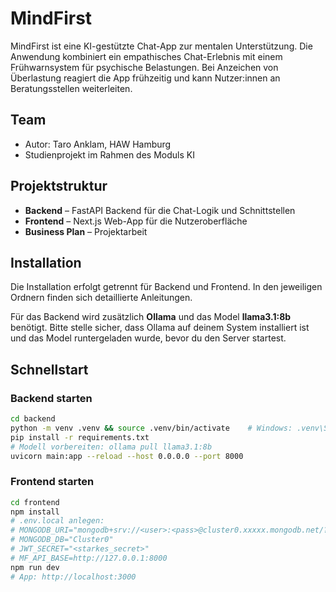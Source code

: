 # MindFirst

MindFirst ist eine KI-gestützte Chat-App zur mentalen Unterstützung. Die Anwendung kombiniert ein empathisches Chat-Erlebnis mit einem Frühwarnsystem für psychische Belastungen. Bei Anzeichen von Überlastung reagiert die App frühzeitig und kann Nutzer:innen an Beratungsstellen weiterleiten.

## Team

* Autor: Taro Anklam, HAW Hamburg  
* Studienprojekt im Rahmen des Moduls KI 

## Projektstruktur

- **Backend** – FastAPI Backend für die Chat-Logik und Schnittstellen
- **Frontend** – Next.js Web-App für die Nutzeroberfläche
- **Business Plan** – Projektarbeit

## Installation

Die Installation erfolgt getrennt für Backend und Frontend. In den jeweiligen Ordnern finden sich detaillierte Anleitungen.

Für das Backend wird zusätzlich **Ollama** und das Model **llama3.1:8b** benötigt. Bitte stelle sicher, dass Ollama auf deinem System installiert ist und das Model runtergeladen wurde, bevor du den Server startest.

## Schnellstart

### Backend starten
```bash
cd backend
python -m venv .venv && source .venv/bin/activate    # Windows: .venv\Scripts\activate
pip install -r requirements.txt
# Modell vorbereiten: ollama pull llama3.1:8b
uvicorn main:app --reload --host 0.0.0.0 --port 8000
```

### Frontend starten
```bash
cd frontend
npm install
# .env.local anlegen:
# MONGODB_URI="mongodb+srv://<user>:<pass>@cluster0.xxxxx.mongodb.net/?retryWrites=true&w=majority&appName=Cluster0"
# MONGODB_DB="Cluster0"
# JWT_SECRET="<starkes_secret>"
# MF_API_BASE=http://127.0.0.1:8000
npm run dev
# App: http://localhost:3000
```